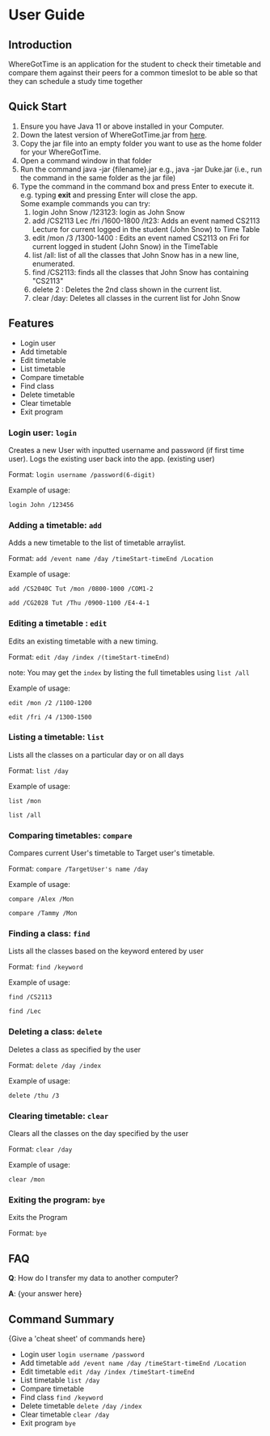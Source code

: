 # User Guide

## Introduction

WhereGotTime is an application for the student to check their timetable and compare them against their peers for a common timeslot to be able so that they can schedule a study time together

## Quick Start

1. Ensure you have Java 11 or above installed in your Computer.
1. Down the latest version of  WhereGotTime.jar from [here](https://github.com/AY2021S1-CS2113-T13-3/tp/releases/tag/v1.0).
1. Copy the jar file into an empty folder you want to use as the home folder for your WhereGotTime.
1. Open a command window in that folder
1. Run the command java -jar {filename}.jar e.g., java -jar Duke.jar (i.e., run the command in the same folder as the jar file)
1. Type the command in the command box and press Enter to execute it. e.g. typing <strong>exit</strong> and pressing Enter will close the app.<br/>
Some example commands you can try:
    1. login John Snow /123123: login as John Snow
    1. add /CS2113 Lec /fri /1600-1800 /lt23: Adds an event named CS2113 Lecture for current logged in the student (John Snow) to Time Table
    1. edit /mon /3 /1300-1400 : Edits an event named CS2113 on Fri for current logged in student (John Snow) in the TimeTable
    1. list /all: list of all the classes that John Snow has in a new line, enumerated.
    1. find /CS2113: finds all the classes that John Snow has containing "CS2113"
    1. delete 2 : Deletes the 2nd class shown in the current list.
    1. clear /day: Deletes all classes in the current list for John Snow

## Features 
* Login user
* Add timetable
* Edit timetable
* List timetable
* Compare timetable
* Find class
* Delete timetable
* Clear timetable
* Exit program

### Login user: `login`
Creates a new User with inputted username and password (if first time user).
Logs the existing user back into the app. (existing user)

Format: `login username /password(6-digit)`

Example of usage: 

`login John /123456`

### Adding a timetable: `add`
Adds a new timetable to the list of timetable arraylist.

Format: `add /event name /day /timeStart-timeEnd /Location`
  
Example of usage: 

`add /CS2040C Tut /mon /0800-1000 /COM1-2`

`add /CG2028 Tut /Thu /0900-1100 /E4-4-1`

### Editing a timetable : `edit`
Edits an existing timetable with a new timing.

Format: `edit /day /index /(timeStart-timeEnd)`

note: You may get the `index` by listing the full timetables using `list /all`

Example of usage:

`edit /mon /2 /1100-1200`

`edit /fri /4 /1300-1500`

### Listing a timetable: `list`
Lists all the classes on a particular day or on all days

Format: `list /day`

Example of usage:

`list /mon`

`list /all`

### Comparing timetables: `compare`
Compares current User's timetable to Target user's timetable.

Format: `compare /TargetUser's name /day`
  
Example of usage: 

`compare /Alex /Mon`

`compare /Tammy /Mon`

### Finding a class: `find`
Lists all the classes based on the keyword entered by user

Format: `find /keyword`

Example of usage:

`find /CS2113`

`find /Lec`

### Deleting a class: `delete`
Deletes a class as specified by the user 

Format: `delete /day /index`

Example of usage:

`delete /thu /3`

### Clearing timetable: `clear`
Clears all the classes on the day specified by the user

Format: `clear /day`

Example of usage:

`clear /mon`

### Exiting the program: `bye`
Exits the Program<br/>

Format: `bye`



## FAQ

**Q**: How do I transfer my data to another computer? 

**A**: {your answer here}

## Command Summary

{Give a 'cheat sheet' of commands here}

* Login user `login username /password`
* Add timetable `add /event name /day /timeStart-timeEnd /Location`
* Edit timetable `edit /day /index /timeStart-timeEnd`
* List timetable `list /day`
* Compare timetable
* Find class `find /keyword`
* Delete timetable `delete /day /index`
* Clear timetable `clear /day`
* Exit program `bye`